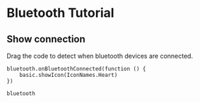 # Bluetooth Tutorial


## Show connection

Drag the code to detect when bluetooth devices are connected. 

```blocks
bluetooth.onBluetoothConnected(function () {
    basic.showIcon(IconNames.Heart)
})
```

```package
bluetooth
```
